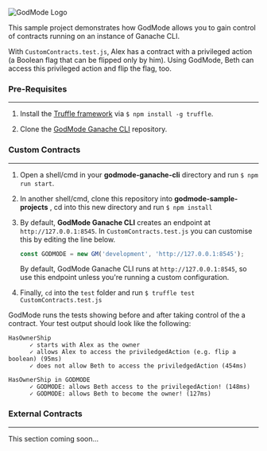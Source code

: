 
![GodMode Logo](https://godmode-public-assets.s3.amazonaws.com/godmode_logo.jpg)

This sample project demonstrates how GodMode allows you to gain control of contracts running on an instance of Ganache CLI.

With `CustomContracts.test.js`, Alex has a contract with a privileged action (a Boolean flag that can be flipped only by him). Using GodMode, Beth can access this privileged action and flip the flag, too.

### Pre-Requisites
---
1. Install the [Truffle framework](https://github.com/trufflesuite/truffle) via `$ npm install -g truffle`.

2. Clone the [GodMode Ganache CLI](https://github.com/xGodMode/godmode-ganache-cli) repository.


### Custom Contracts
---

1. Open a shell/cmd in your **godmode-ganache-cli** directory and run `$ npm run start`.

2. In another shell/cmd, clone this repository into **godmode-sample-projects** , cd into this new directory and run `$ npm install` 

3. By default, **GodMode Ganache CLI** creates an endpoint at `http://127.0.0.1:8545`. In `CustomContracts.test.js` you can customise this by editing the line below. 

   ```js
   const GODMODE = new GM('development', 'http://127.0.0.1:8545');
   ```
   By default, GodMode Ganache CLI runs at `http://127.0.0.1:8545`, so use this endpoint unless you're running a custom configuration.

4. Finally, `cd` into the `test` folder and run `$ truffle test CustomContracts.test.js`

GodMode runs the tests showing before and after taking control of the a contract. Your test output should look like the following:

    HasOwnerShip
          ✓ starts with Alex as the owner
          ✓ allows Alex to access the priviledgedAction (e.g. flip a boolean) (95ms)
          ✓ does not allow Beth to access the priviledgedAction (454ms)
    
    HasOwnerShip in GODMODE
          ✓ GODMODE: allows Beth access to the privilegedAction! (148ms)
          ✓ GODMODE: allows Beth to become the owner! (127ms)

### External Contracts
---
This section coming soon...
